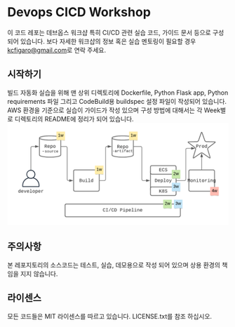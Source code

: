 # Devops CICD Workshop

이 코드 레포는 데브옵스 워크샵 특히 CI/CD 관련 실습 코드, 가이드 문서 등으로 구성 되어 있습니다. 보다 자세한 워크샵의 정보 혹은 실습 멘토링이 필요할 경우 <a href="mailto:kcfigaro@gmail.com">kcfigaro@gmail.com</a>로 연락 주세요.

## 시작하기
빌드 자동화 실습을 위해 맨 상위 디렉토리에 Dockerfile, Python Flask app, Python requirements 파일 그리고 CodeBuild용 buildspec 설정 파일이 작성되어 있습니다.
AWS 환경을 기준으로 실습이 가이드가 작성 있으며 구성 방법에 대해서는 각 Week별로 디렉토리의 README에 정리가 되어 있습니다. 
![CICD Workflow](./images/devops_cicd_workflow.png)

## 주의사항
본 레포지토리의 소스코드는 테스트, 실습, 데모용으로 작성 되어 있으며 상용 환경의 책임을 지지 않습니다.

## 라이센스
모든 코드들은 MIT 라이센스를 따르고 있습니다. LICENSE.txt를 참조 하십시오.